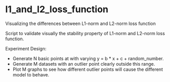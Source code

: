 l1_and_l2_loss_function
=======================

Visualizing the differences between L1-norm and L2-norm loss function

Script to validate visually the stability property of L1-norm and L2-norm loss function.

Experiment Design:
- Generate N basic points at with varying y = b * x + c + random_number.
- Generate M datasets with an outlier point clearly outside this range.
- Plot M graphs to see how different outlier points will cause the different model to behave.

